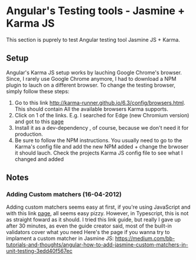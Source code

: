 # Angular's Testing tools - Jasmine + Karma JS

This section is puprely to test Angular testing tool Jasmine JS + Karma.

## Setup

Angular's Karma JS setup works by lauching Google Chrome's browser.
Since, I rarely use Google Chrome anymore, I had to download a NPM plugin to lauch on a different browser.
To change the testing browser, simply follow these steps:

1. Go to this link http://karma-runner.github.io/6.3/config/browsers.html. This should contain All the available browsers Karma supports.
2. Click on 1 of the links. E.g. I searched for Edge (new Chromium version) and got to this [page](https://www.npmjs.com/package/@chiragrupani/karma-chromium-edge-launcher)
3. Install it as a dev-dependency , of course, because we don't need it for production.
4. Be sure to follow the NPM instructions. You usually need to go to the Karma's config file and add the new NPM added + change the brwoser it should lauch. Check the projects Karma JS config file to see what I changed and added

## Notes

### Adding Custom matchers (16-04-2012)

Adding custom matchers seems easy at first, if you're using JavaScript and with this link [page](https://www.tutorialspoint.com/jasminejs/jasminejs_matchers.htm), all seems easy pizzy.
However, in Typescript, this is not as straight foward as it should.
I tried this link guide, but really I gave up after 30 minutes, as even the guide creator said, most of the built-in validators cover what you need
Here's the page if you wanna try to implament a custom matcher in Jasmine JS:
https://medium.com/bb-tutorials-and-thoughts/angular-how-to-add-jasmine-custom-matchers-in-unit-testing-3edd40f567ec

